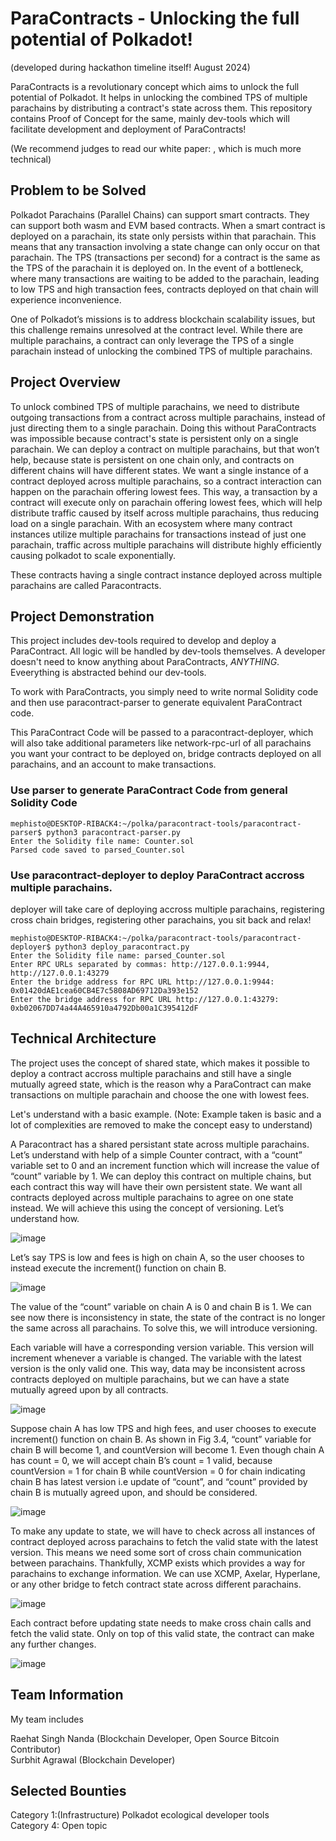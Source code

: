 # ParaContracts - Unlocking the full potential of Polkadot!

(developed during hackathon timeline itself! August 2024)

ParaContracts is a revolutionary concept which aims to unlock the full potential of Polkadot. It helps in unlocking the combined TPS of multiple parachains by distributing a contract's state across them. This repository contains Proof of Concept for the same, mainly dev-tools which will facilitate development and deployment of ParaContracts!

(We recommend judges to read our white paper: , which is much more technical)

## Problem to be Solved

Polkadot Parachains (Parallel Chains) can support smart contracts. They can support both wasm and EVM
based contracts. When a smart contract is deployed on a parachain, its state only persists within that parachain. 
This means that any transaction involving a state change can only occur on that parachain. The TPS (transactions 
per second) for a contract is the same as the TPS of the parachain it is deployed on. In the event of a bottleneck, 
where many transactions are waiting to be added to the parachain, leading to low TPS and high transaction fees,
contracts deployed on that chain will experience inconvenience. 

One of Polkadot’s missions is to address blockchain scalability issues, but this challenge remains unresolved at
the contract level. While there are multiple parachains, a contract can only leverage the TPS of a single parachain 
instead of unlocking the combined TPS of multiple parachains.

## Project Overview

To unlock combined TPS of multiple parachains, we need to distribute outgoing transactions from a contract across multiple parachains, instead of just directing them to a single parachain. Doing this without ParaContracts was impossible because contract's state is persistent only on a single parachain.  We can deploy a contract on multiple parachains, but that won’t help, because state is persistent on one chain only, and contracts on different chains will have different states. We want a single instance of a contract deployed across multiple parachains, so a contract interaction can happen on the parachain offering lowest fees. This way, a transaction by a contract will execute only on parachain offering lowest fees, which will help distribute traffic caused by itself across multiple parachains, thus reducing load on a single parachain. With an ecosystem where many contract instances utilize multiple parachains for transactions instead of just one parachain, traffic across multiple parachains will distribute highly efficiently causing polkadot to scale exponentially.

These contracts having a single contract instance deployed across multiple parachains are called Paracontracts.

## Project Demonstration

This project includes dev-tools required to develop and deploy a ParaContract. All logic will be handled by dev-tools themselves. A developer doesn't need to know anything about ParaContracts,   *ANYTHING*. Eveerything is abstracted behind our dev-tools. 

To work with ParaContracts, you simply need to write normal Solidity code and then use paracontract-parser to generate equivalent ParaContract code.

This ParaContract Code will be passed to a paracontract-deployer, which will also take additional parameters like network-rpc-url of all parachains you want your contract to be deployed on, bridge contracts deployed on all parachains, and an account to make transactions.

### Use parser to generate ParaContract Code from general Solidity Code
```
mephisto@DESKTOP-RIBACK4:~/polka/paracontract-tools/paracontract-parser$ python3 paracontract-parser.py
Enter the Solidity file name: Counter.sol
Parsed code saved to parsed_Counter.sol
```

### Use paracontract-deployer to deploy ParaContract accross multiple parachains. 
deployer will take care of deploying accross multiple parachains, registering cross chain bridges, registering other parachains, you sit back and relax!

```
mephisto@DESKTOP-RIBACK4:~/polka/paracontract-tools/paracontract-deployer$ python3 deploy_paracontract.py
Enter the Solidity file name: parsed_Counter.sol
Enter RPC URLs separated by commas: http://127.0.0.1:9944, http://127.0.0.1:43279
Enter the bridge address for RPC URL http://127.0.0.1:9944: 0x01420dAE1cea60CB4E7c5808AD69712Da393e152
Enter the bridge address for RPC URL http://127.0.0.1:43279: 0xb02067DD74a44A465910a4792Db00a1C395412dF
```

## Technical Architecture

The project uses the concept of shared state, which makes it possible to deploy a contract accross multiple parachains and still have a single mutually agreed state, which is the reason why a ParaContract can make transactions on multiple parachain and choose the one with lowest fees.

Let's understand with a basic example. (Note: Example taken is basic and a lot of complexities are removed to make the concept easy to understand)

A Paracontract has a shared persistant state across multiple parachains. Let’s understand with help of a simple Counter contract, with a “count” variable set to 0 and an increment function which will increase the value of “count” variable by 1. We can deploy this contract on multiple chains, but each contract this way will have their own persistent state. We want all contracts deployed across multiple parachains to agree on one state instead. We will achieve this using the concept of versioning. Let’s understand how.

![image](https://github.com/user-attachments/assets/84700baa-9f0b-494f-97ad-b26230c70e9f)


Let’s say TPS is low and fees is high on chain A,
so the user chooses to instead execute the increment() function on chain B.

![image](https://github.com/user-attachments/assets/76da6aea-71d7-4d8f-9a85-4f22989d6ddb)

The value of the “count” variable on chain A is 0 and chain B is 1. We can see now there is inconsistency in state,
the state of the contract is no longer the same across all parachains. To solve this, we will introduce versioning.

Each variable will have a corresponding version variable. This version will increment whenever a variable is changed. The variable with the latest version is the only valid one. This way, data may be inconsistent across contracts deployed on multiple parachains, but we can have a state mutually agreed upon by all contracts. 

![image](https://github.com/user-attachments/assets/f2803abf-afe9-496a-b9d3-41236fc05b6e)

Suppose chain A has low TPS and high fees, and user chooses to execute increment() function on chain B. As shown in Fig 3.4, “count” variable for chain B will become 1, and countVersion will become 1. Even though chain A has count = 0, we will accept chain B’s count = 1 valid, because countVersion = 1 for chain B while countVersion = 0 for chain indicating chain B has latest version i.e update of “count”, and “count” provided by chain B is mutually agreed upon, and should be considered.

![image](https://github.com/user-attachments/assets/dd0a7173-592c-4407-9ea6-3183d7765829)

To make any update to state, we will have to check across all instances of contract deployed across parachains to fetch the valid state with the latest version. This means we need some sort of cross chain communication between parachains. Thankfully, XCMP exists which provides a way for parachains to exchange information. We can use XCMP, Axelar, Hyperlane, or any other bridge to fetch contract state across different parachains.

![image](https://github.com/user-attachments/assets/9a788ea6-4f18-4b7e-ab1d-d63767f058f9)

Each contract before updating state needs to make cross chain calls and fetch the valid state. Only on top of this
valid state, the contract can make any further changes. 

![image](https://github.com/user-attachments/assets/5f91f8b2-ba55-4e09-87d2-f781928d1e6e)

## Team Information

My team includes 

Raehat Singh Nanda (Blockchain Developer, Open Source Bitcoin Contributor)     
Surbhit Agrawal (Blockchain Developer)

## Selected Bounties

Category 1:(Infrastructure) Polkadot ecological developer tools    
Category 4: Open topic













